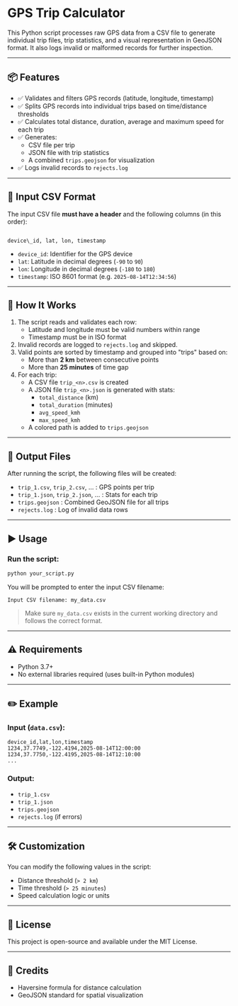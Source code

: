 # GPS Trip Calculator

This Python script processes raw GPS data from a CSV file to generate individual trip files, trip statistics, and a visual representation in GeoJSON format. It also logs invalid or malformed records for further inspection.

---

## 📦 Features

- ✅ Validates and filters GPS records (latitude, longitude, timestamp)
- ✅ Splits GPS records into individual trips based on time/distance thresholds
- ✅ Calculates total distance, duration, average and maximum speed for each trip
- ✅ Generates:
  - CSV file per trip
  - JSON file with trip statistics
  - A combined `trips.geojson` for visualization
- ✅ Logs invalid records to `rejects.log`

---

## 📂 Input CSV Format

The input CSV file **must have a header** and the following columns (in this order):

```

device\_id, lat, lon, timestamp

````

- `device_id`: Identifier for the GPS device
- `lat`: Latitude in decimal degrees (`-90` to `90`)
- `lon`: Longitude in decimal degrees (`-180` to `180`)
- `timestamp`: ISO 8601 format (e.g. `2025-08-14T12:34:56`)

---

## 🚀 How It Works

1. The script reads and validates each row:
   - Latitude and longitude must be valid numbers within range
   - Timestamp must be in ISO format
2. Invalid records are logged to `rejects.log` and skipped.
3. Valid points are sorted by timestamp and grouped into "trips" based on:
   - More than **2 km** between consecutive points
   - More than **25 minutes** of time gap
4. For each trip:
   - A CSV file `trip_<n>.csv` is created
   - A JSON file `trip_<n>.json` is generated with stats:
     - `total_distance` (km)
     - `total_duration` (minutes)
     - `avg_speed_kmh`
     - `max_speed_kmh`
   - A colored path is added to `trips.geojson`

---

## 📄 Output Files

After running the script, the following files will be created:

- `trip_1.csv`, `trip_2.csv`, ... : GPS points per trip
- `trip_1.json`, `trip_2.json`, ... : Stats for each trip
- `trips.geojson` : Combined GeoJSON file for all trips
- `rejects.log` : Log of invalid data rows

---

## ▶️ Usage

### Run the script:

```bash
python your_script.py
````

You will be prompted to enter the input CSV filename:

```
Input CSV filename: my_data.csv
```

> Make sure `my_data.csv` exists in the current working directory and follows the correct format.

---

## ⚠️ Requirements

* Python 3.7+
* No external libraries required (uses built-in Python modules)

---

## ✏️ Example

### Input (`data.csv`):

```csv
device_id,lat,lon,timestamp
1234,37.7749,-122.4194,2025-08-14T12:00:00
1234,37.7750,-122.4195,2025-08-14T12:10:00
...
```

### Output:

* `trip_1.csv`
* `trip_1.json`
* `trips.geojson`
* `rejects.log` (if errors)

---

## 🛠️ Customization

You can modify the following values in the script:

* Distance threshold (`> 2 km`)
* Time threshold (`> 25 minutes`)
* Speed calculation logic or units

---

## 📌 License

This project is open-source and available under the MIT License.

---

## 🧭 Credits

* Haversine formula for distance calculation
* GeoJSON standard for spatial visualization

